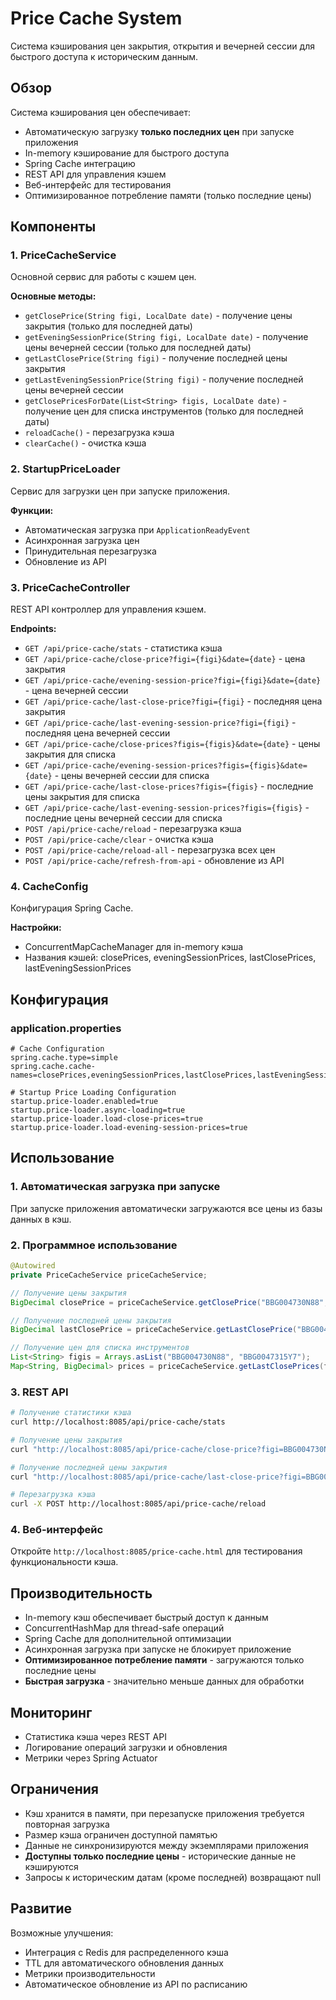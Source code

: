 # Price Cache System

Система кэширования цен закрытия, открытия и вечерней сессии для быстрого доступа к историческим данным.

## Обзор

Система кэширования цен обеспечивает:

- Автоматическую загрузку **только последних цен** при запуске приложения
- In-memory кэширование для быстрого доступа
- Spring Cache интеграцию
- REST API для управления кэшем
- Веб-интерфейс для тестирования
- Оптимизированное потребление памяти (только последние цены)

## Компоненты

### 1. PriceCacheService

Основной сервис для работы с кэшем цен.

**Основные методы:**

- `getClosePrice(String figi, LocalDate date)` - получение цены закрытия (только для последней даты)
- `getEveningSessionPrice(String figi, LocalDate date)` - получение цены вечерней сессии (только для последней даты)
- `getLastClosePrice(String figi)` - получение последней цены закрытия
- `getLastEveningSessionPrice(String figi)` - получение последней цены вечерней сессии
- `getClosePricesForDate(List<String> figis, LocalDate date)` - получение цен для списка инструментов (только для последней даты)
- `reloadCache()` - перезагрузка кэша
- `clearCache()` - очистка кэша

### 2. StartupPriceLoader

Сервис для загрузки цен при запуске приложения.

**Функции:**

- Автоматическая загрузка при `ApplicationReadyEvent`
- Асинхронная загрузка цен
- Принудительная перезагрузка
- Обновление из API

### 3. PriceCacheController

REST API контроллер для управления кэшем.

**Endpoints:**

- `GET /api/price-cache/stats` - статистика кэша
- `GET /api/price-cache/close-price?figi={figi}&date={date}` - цена закрытия
- `GET /api/price-cache/evening-session-price?figi={figi}&date={date}` - цена вечерней сессии
- `GET /api/price-cache/last-close-price?figi={figi}` - последняя цена закрытия
- `GET /api/price-cache/last-evening-session-price?figi={figi}` - последняя цена вечерней сессии
- `GET /api/price-cache/close-prices?figis={figis}&date={date}` - цены закрытия для списка
- `GET /api/price-cache/evening-session-prices?figis={figis}&date={date}` - цены вечерней сессии для списка
- `GET /api/price-cache/last-close-prices?figis={figis}` - последние цены закрытия для списка
- `GET /api/price-cache/last-evening-session-prices?figis={figis}` - последние цены вечерней сессии для списка
- `POST /api/price-cache/reload` - перезагрузка кэша
- `POST /api/price-cache/clear` - очистка кэша
- `POST /api/price-cache/reload-all` - перезагрузка всех цен
- `POST /api/price-cache/refresh-from-api` - обновление из API

### 4. CacheConfig

Конфигурация Spring Cache.

**Настройки:**

- ConcurrentMapCacheManager для in-memory кэша
- Названия кэшей: closePrices, eveningSessionPrices, lastClosePrices, lastEveningSessionPrices

## Конфигурация

### application.properties

```properties
# Cache Configuration
spring.cache.type=simple
spring.cache.cache-names=closePrices,eveningSessionPrices,lastClosePrices,lastEveningSessionPrices

# Startup Price Loading Configuration
startup.price-loader.enabled=true
startup.price-loader.async-loading=true
startup.price-loader.load-close-prices=true
startup.price-loader.load-evening-session-prices=true
```

## Использование

### 1. Автоматическая загрузка при запуске

При запуске приложения автоматически загружаются все цены из базы данных в кэш.

### 2. Программное использование

```java
@Autowired
private PriceCacheService priceCacheService;

// Получение цены закрытия
BigDecimal closePrice = priceCacheService.getClosePrice("BBG004730N88", LocalDate.now());

// Получение последней цены закрытия
BigDecimal lastClosePrice = priceCacheService.getLastClosePrice("BBG004730N88");

// Получение цен для списка инструментов
List<String> figis = Arrays.asList("BBG004730N88", "BBG0047315Y7");
Map<String, BigDecimal> prices = priceCacheService.getLastClosePrices(figis);
```

### 3. REST API

```bash
# Получение статистики кэша
curl http://localhost:8085/api/price-cache/stats

# Получение цены закрытия
curl "http://localhost:8085/api/price-cache/close-price?figi=BBG004730N88&date=2024-01-15"

# Получение последней цены закрытия
curl "http://localhost:8085/api/price-cache/last-close-price?figi=BBG004730N88"

# Перезагрузка кэша
curl -X POST http://localhost:8085/api/price-cache/reload
```

### 4. Веб-интерфейс

Откройте `http://localhost:8085/price-cache.html` для тестирования функциональности кэша.

## Производительность

- In-memory кэш обеспечивает быстрый доступ к данным
- ConcurrentHashMap для thread-safe операций
- Spring Cache для дополнительной оптимизации
- Асинхронная загрузка при запуске не блокирует приложение
- **Оптимизированное потребление памяти** - загружаются только последние цены
- **Быстрая загрузка** - значительно меньше данных для обработки

## Мониторинг

- Статистика кэша через REST API
- Логирование операций загрузки и обновления
- Метрики через Spring Actuator

## Ограничения

- Кэш хранится в памяти, при перезапуске приложения требуется повторная загрузка
- Размер кэша ограничен доступной памятью
- Данные не синхронизируются между экземплярами приложения
- **Доступны только последние цены** - исторические данные не кэшируются
- Запросы к историческим датам (кроме последней) возвращают null

## Развитие

Возможные улучшения:

- Интеграция с Redis для распределенного кэша
- TTL для автоматического обновления данных
- Метрики производительности
- Автоматическое обновление из API по расписанию

